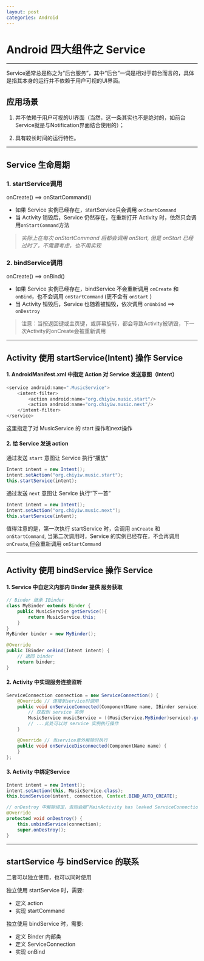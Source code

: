 ```yaml
---
layout: post
categories: Android
---
```


# Android 四大组件之 Service

---

Service通常总是称之为“后台服务”，其中“后台”一词是相对于前台而言的，具体是指其本身的运行并不依赖于用户可视的UI界面。

## 应用场景

1. 并不依赖于用户可视的UI界面（当然，这一条其实也不是绝对的，如前台Service就是与Notification界面结合使用的）；

2. 具有较长时间的运行特性。

---

## Service 生命周期

### 1. startService调用
onCreate() ==> onStartCommand()

* 如果 Service 实例已经存在，startService只会调用 `onStartCommand`
* 当 Activity 销毁后，Service 仍然存在，在重新打开 Activity 时，依然只会调用`onStartCommand`方法

> *实际上在每次 onStartCommand 后都会调用 onStart, 但是 onStart 已经过时了，不需要考虑，也不用实现*

### 2. bindService调用
onCreate() ==> onBind()

* 如果 Service 实例已经存在，bindService 不会重新调用 `onCreate` 和 `onBind`，也不会调用 `onStartCommand` (更不会有 `onStart` )
* 当 Activity 销毁后，Service 也随着被销毁，依次调用 `onUnbind` ==> `onDestroy`

> 注意：当按返回键或主页键，或屏幕旋转，都会导致Activity被销毁，下一次Activity的onCreate会被重新调用

---

## Activity 使用 startService(Intent) 操作 Service

#### 1. AndroidManifest.xml 中指定 Action 对 Service 发送意图（Intent）

```java
<service android:name=".MusicService">
    <intent-filter>
        <action android:name="org.chiyiw.music.start"/>
        <action android:name="org.chiyiw.music.next"/>
    </intent-filter>
</service>
```

这里指定了对 MusicService 的 start 操作和next操作

#### 2. 给 Service 发送 action
通过发送 `start` 意图让 Service 执行“播放”

```java
Intent intent = new Intent();
intent.setAction("org.chiyiw.music.start");
this.startService(intent);
```

通过发送 `next` 意图让 Service 执行“下一首”

```java
Intent intent = new Intent();
intent.setAction("org.chiyiw.music.next");
this.startService(intent);
```

值得注意的是，第一次执行 startService 时，会调用 `onCreate` 和 `onStartCommand`, 当第二次调用时，Service 的实例已经存在，不会再调用 `onCreate`,但会重新调用 `onStartCommand`

---

## Activity 使用 bindService 操作 Service

#### 1. Service 中自定义内部内 Binder 提供 服务获取

```java
// Binder 继承 IBinder
class MyBinder extends Binder {
    public MusicService getService(){
        return MusicService.this;
    }
}
MyBinder binder = new MyBinder();

@Override
public IBinder onBind(Intent intent) {
    // 返回 binder
    return binder;
}
```

#### 2. Activity 中实现服务连接监听

```java
ServiceConnection connection = new ServiceConnection() {
    @Override // 连接到service时调用
    public void onServiceConnected(ComponentName name, IBinder service) {
        // 获取到 service 实例
        MusicService musicService = ((MusicService.MyBinder)service).getService();
        // ...此处可以对 service 实例执行操作
    }

    @Override // 当service意外解除时执行
    public void onServiceDisconnected(ComponentName name) {
    }
};
```

#### 3. Activity 中绑定Service

```java
Intent intent = new Intent();
intent.setAction(this, MusicService.class);
this.bindService(intent, connection, Context.BIND_AUTO_CREATE);

// onDestroy 中解除绑定，否则会报“MainActivity has leaked ServiceConnection”的异常
@Override
protected void onDestroy() {
    this.unbindService(connection);
    super.onDestroy();
}
```

---

## startService 与 bindService 的联系

二者可以独立使用，也可以同时使用

独立使用 startService 时，需要:

* 定义 action
* 实现 startCommand

独立使用 bindService 时，需要:

* 定义 Binder 内部类
* 定义 ServiceConnection
* 实现 onBind
